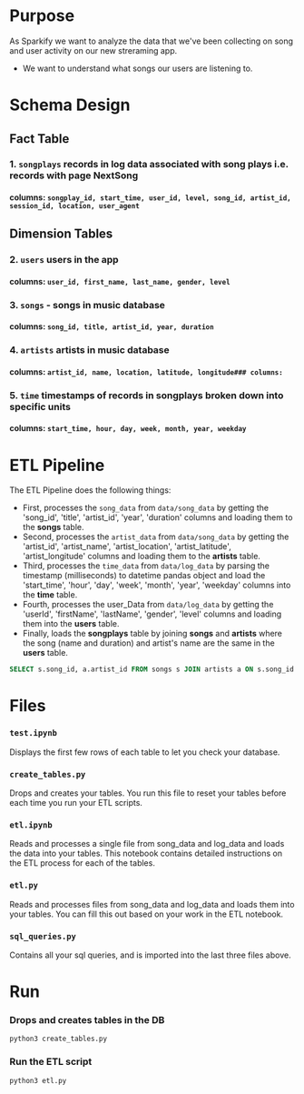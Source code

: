 # Purpose
As Sparkify we want to analyze the data that we've been collecting on song and user activity on our new streraming app.</br>
- We want to understand what songs our users are listening to.

# Schema Design
## Fact Table
### 1. `songplays` records in log data associated with song plays i.e. records with page NextSong
#### columns: `songplay_id, start_time, user_id, level, song_id, artist_id, session_id, location, user_agent`

## Dimension Tables
### 2. `users` users in the app
#### columns: `user_id, first_name, last_name, gender, level`
### 3. `songs` - songs in music database
#### columns: `song_id, title, artist_id, year, duration`
### 4. `artists` artists in music database
#### columns: `artist_id, name, location, latitude, longitude### columns: `
### 5. `time` timestamps of records in songplays broken down into specific units
#### columns: `start_time, hour, day, week, month, year, weekday`

# ETL Pipeline
The ETL Pipeline does the following things:</br>
- First, processes the `song_data` from `data/song_data` by getting the 'song_id', 'title', 'artist_id', 'year', 'duration' columns and loading them to the **songs** table.
- Second, processes the `artist_data` from `data/song_data` by getting the 'artist_id', 'artist_name', 'artist_location', 'artist_latitude', 'artist_longitude' columns and loading them to the **artists** table.
- Third, processes the `time_data` from `data/log_data` by parsing the timestamp (milliseconds) to datetime pandas object and load the 'start_time', 'hour', 'day', 'week', 'month', 'year', 'weekday' columns into the **time** table.
- Fourth, processes the user_Data from `data/log_data` by getting the 'userId', 'firstName', 'lastName', 'gender', 'level' columns and loading them into the **users** table.
- Finally, loads the **songplays** table by joining **songs** and **artists** where the song (name and duration) and artist's name are the same in the **users** table. 

```sql
SELECT s.song_id, a.artist_id FROM songs s JOIN artists a ON s.song_id = a.artist_id WHERE s.title = %s AND a.name = %s AND s.duration = %s;
```

# Files

### `test.ipynb`
Displays the first few rows of each table to let you check your database. </br>
### `create_tables.py`
Drops and creates your tables. You run this file to reset your tables before each time you run your ETL scripts.</br>
### `etl.ipynb`
Reads and processes a single file from song_data and log_data and loads the data into your tables. This notebook contains detailed instructions on the ETL process for each of the tables.</br>
### `etl.py`
Reads and processes files from song_data and log_data and loads them into your tables. You can fill this out based on your work in the ETL notebook.</br>
### `sql_queries.py`
Contains all your sql queries, and is imported into the last three files above.</br>

# Run
### Drops and creates tables in the DB
`python3 create_tables.py`

### Run the ETL script
`python3 etl.py`